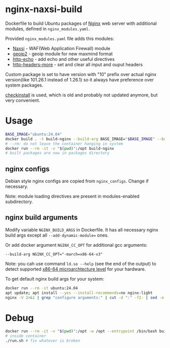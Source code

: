 # nginx-naxsi-build

Dockerfile to build Ubuntu packages of [Nginx](https://nginx.org/) web server with additional modules, defined in `nginx_modules.yaml`.

Provided `nginx_modules.yaml` file adds this modules:

* [Naxsi](https://github.com/wargio/naxsi) - WAF(Web Application Firewall) module
* [geoip2](https://github.com/leev/ngx_http_geoip2_module) - geoip module for new maxmind format
* [http-echo](https://github.com/openresty/echo-nginx-module/) - add echo and other useful directives
* [http-headers-more](https://github.com/openresty/headers-more-nginx-module/) - set and clear all input and ouput headers

Custom package is set to have version with "10" prefix over actual nginx version(like 101.26.1 instead of 1.26.1) so it always have preference over system packages.

[checkinstall](https://checkinstall.izto.org/) is used, which is old and probably not updated anymore, but very convenient.

# Usage

```bash
BASE_IMAGE="ubuntu:24.04"
docker build . -t build-nginx --build-arg BASE_IMAGE="$BASE_IMAGE" --build-arg NGINX_CC_OPT="-march=x86-64-v3"
# --rm: do not leave the container hanging in system
docker run --rm -it -v "$(pwd)":/opt build-nginx
# built packages are now in packages directory
```

## nginx configs

Debian style nginx configs are copied from `nginx_configs`. Change if necessary.

Note: module loading directives are present in modules-enabled subdirectory.

## nginx build arguments

Modify variable `NGINX_BUILD_ARGS` in Dockerfile. It has all necessary nginx build args except all `--add-dynamic-module=` ones.

Or add docker argument `NGINX_CC_OPT` for additional gcc arguments:

`--build-arg NGINX_CC_OPT="-march=x86-64-v3"`

Note: you cah use command `ld.so --help` (see the end of the output) to detect supported [x86-64 microarchtecture level](https://en.wikipedia.org/wiki/X86-64#Microarchitecture_levels) for your hardware.

To get default nginx build args for your system:

```bash
docker run --rm -it ubuntu:24.04
apt update; apt install --yes --install-recommends=no nginx-light
nginx -V 2>&1 | grep "configure arguments:" | cut -d ":" -f2- | sed -e "s#/build/nginx-[A-Za-z0-9]*/#./#g" | sed 's/--add-dynamic-module=[A-Za-z0-9\/\._-]*//g'
```

# Debug

```bash
docker run --rm -it -v "$(pwd)":/opt -w /opt --entrypoint /bin/bash build-nginx
# inside container
./run.sh # fix whatever is broken
```
